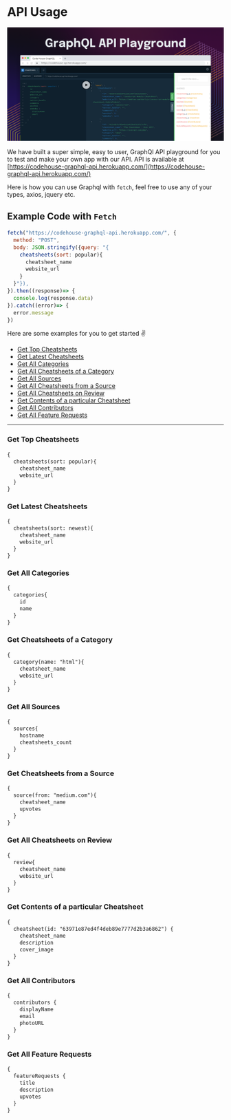 # API Usage

![](./public/readme/codehouse-graphql.png)

We have built a super simple, easy to user, GraphQl API playground for you to test and make your own app with our API. API is available at [https://codehouse-graphql-api.herokuapp.com/](https://codehouse-graphql-api.herokuapp.com/)

Here is how you can use Graphql with `fetch`, feel free to use any of your types, axios, jquery etc.

## Example Code with `Fetch`

```js
fetch("https://codehouse-graphql-api.herokuapp.com/", {
  method: "POST",
  body: JSON.stringify({query: "{
    cheatsheets(sort: popular){
      cheatsheet_name
      website_url
    }
  }"}),
}).then((response)=> {
  console.log(response.data)
}).catch((error)=> {
  error.message
})
```

Here are some examples for you to get started ✌️

- [Get Top Cheatsheets](#user-content-get-top-cheatsheets)
- [Get Latest Cheatsheets](#user-content-get-latest-cheatsheets)
- [Get All Categories](#user-content-get-all-categories)
- [Get All Cheatsheets of a Category](#user-content-get-all-cheatsheets-of-a-category)
- [Get All Sources](#user-content-get-all-sources)
- [Get All Cheatsheets from a Source](#user-content-get-all-cheatsheets-from-a-source)
- [Get All Cheatsheets on Review](#user-content-get-all-cheatsheets-on-review)
- [Get Contents of a particular Cheatsheet](#user-content-get-contents-of-a-particular-cheatsheet)
- [Get All Contributors](#user-content-get-all-contributors)
- [Get All Feature Requests](#user-content-get-all-feature-requests)

---

### Get Top Cheatsheets

```
{
  cheatsheets(sort: popular){
    cheatsheet_name
    website_url
  }
}
```

### Get Latest Cheatsheets

```
{
  cheatsheets(sort: newest){
    cheatsheet_name
    website_url
  }
}
```

### Get All Categories

```
{
  categories{
    id
    name
  }
}
```

### Get Cheatsheets of a Category

```
{
  category(name: "html"){
    cheatsheet_name
    website_url
  }
}
```

### Get All Sources

```
{
  sources{
    hostname
    cheatsheets_count
  }
}
```

### Get Cheatsheets from a Source

```
{
  source(from: "medium.com"){
    cheatsheet_name
    upvotes
  }
}
```

### Get All Cheatsheets on Review

```
{
  review{
    cheatsheet_name
    website_url
  }
}
```

### Get Contents of a particular Cheatsheet

```
{
  cheatsheet(id: "63971e87ed4f4deb89e7777d2b3a6862") {
    cheatsheet_name
    description
    cover_image
  }
}
```

### Get All Contributors

```
{
  contributors {
    displayName
    email
    photoURL
  }
}

```

### Get All Feature Requests

```
{
  featureRequests {
    title
    description
    upvotes
  }
}
```
